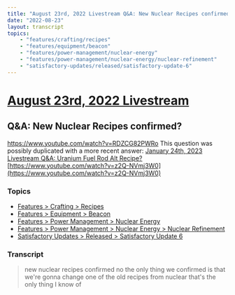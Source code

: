 ```yaml
---
title: "August 23rd, 2022 Livestream Q&A: New Nuclear Recipes confirmed?"
date: "2022-08-23"
layout: transcript
topics:
    - "features/crafting/recipes"
    - "features/equipment/beacon"
    - "features/power-management/nuclear-energy"
    - "features/power-management/nuclear-energy/nuclear-refinement"
    - "satisfactory-updates/released/satisfactory-update-6"
---
```

# [August 23rd, 2022 Livestream](../2022-08-23.md)
## Q&A: New Nuclear Recipes confirmed?
https://www.youtube.com/watch?v=RDZCG82PWRo
This question was possibly duplicated with a more recent answer: [January 24th, 2023 Livestream Q&A: Uranium Fuel Rod Alt Recipe?](./yt-z2Q-NVmj3W0.md) [https://www.youtube.com/watch?v=z2Q-NVmj3W0](https://www.youtube.com/watch?v=z2Q-NVmj3W0)


### Topics
* [Features > Crafting > Recipes](../topics/features/crafting/recipes.md)
* [Features > Equipment > Beacon](../topics/features/equipment/beacon.md)
* [Features > Power Management > Nuclear Energy](../topics/features/power-management/nuclear-energy.md)
* [Features > Power Management > Nuclear Energy > Nuclear Refinement](../topics/features/power-management/nuclear-energy/nuclear-refinement.md)
* [Satisfactory Updates > Released > Satisfactory Update 6](../topics/satisfactory-updates/released/satisfactory-update-6.md)

### Transcript

> new nuclear recipes confirmed no the only thing we confirmed is that we're gonna change one of the old recipes from nuclear that's the only thing I know of
